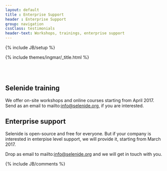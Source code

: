 ```yaml
---
layout: default
title : Enterprise Support
header : Enterprise Support
group: navigation
cssClass: testimonials
header-text: Workshops, trainings, enterprise support
---
```

{% include JB/setup %}

{% include themes/ingmar/_title.html %}

<br/>
<br/>

<div class="wrapper-content">
  <section>
    
   <h2>Selenide training</h2>
   
   We offer on-site workshops and online courses starting from April 2017. 
   Send as an email to mailto:info@selenide.org, if you are interested.
   
   <h2>Enterprise support</h2>
   
   Selenide is open-source and free for everyone.
   But if your company is interested in enterpise level support, we will provide it, starting from March 2017.
   
   Drop as email to mailto:info@selenide.org and we will get in touch with you.
   
  </section>
</div>

<div class="vspace"></div>

<div class="wrapper-content center">
  <section>
    {% include JB/comments %}
  </section>
</div>
